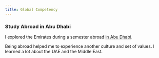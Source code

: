 ```yaml
---
title: Global Competency
---
```


### Study Abroad in Abu Dhabi
I explored the Emirates during a semester abroad [in Abu Dhabi](https://www.nyu.edu/abu-dhabi.html). 

Being abroad helped me to experience another culture and set of values. I learned a lot about the UAE and the Middle East.
